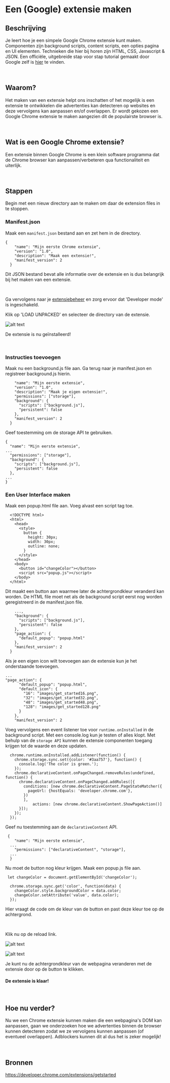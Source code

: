 # Een (Google) extensie maken

## **Beschrijving**
Je leert hoe je een simpele Google Chrome extensie kunt maken. Componenten zijn background scripts, content scripts, een opties pagina en UI elementen.
Technieken die hier bij horen zijn HTML, CSS, Javascript & JSON.
Een officiële, uitgebreide stap voor stap tutorial gemaakt door Google zelf is [hier](https://developer.chrome.com/extensions/getstarted) te vinden.

&nbsp;

## **Waarom?**
Het maken van een extensie helpt ons inschatten of het mogelijk is een extensie te ontwikkelen die advertenties kan detecteren op websites en deze vervolgens kan aanpassen en/of overlappen.
Er wordt gekozen een Google Chrome extensie te maken aangezien dit de populairste browser is.

&nbsp;

## **Wat is een Google Chrome extensie?**
Een extensie binnen Google Chrome is een klein software programma dat de Chrome browser kan aanpassen/verbeteren qua functionaliteit en uiterlijk.

&nbsp;

## **Stappen**
Begin met een nieuw directory aan te maken om daar de extension files in te stoppen.
&nbsp;

### Manifest.json
Maak een ```manifest.json``` bestand aan en zet hem in de directory.
```
{
    "name": "Mijn eerste Chrome extensie",
    "version": "1.0",
    "description": "Maak een extensie!",
    "manifest_version": 2
  }
  ```
Dit JSON bestand bevat alle informatie over de extensie en is dus belangrijk bij het maken van een extensie.

&nbsp;

Ga vervolgens naar je [extensiebeheer](chrome://extensions) en zorg ervoor dat 'Developer mode' is ingeschakeld.

Klik op 'LOAD UNPACKED' en selecteer de directory van de extensie.

![alt text](https://developer.chrome.com/static/images/get_started/load_extension.png "Klik op LOAD UNPACKED")

De extensie is nu geïnstalleerd!

&nbsp;

### Instructies toevoegen
Maak nu een background.js file aan. Ga terug naar je manifest.json en registreer background.js hierin.

```  {
    "name": "Mijn eerste extensie",
    "version": "1.0",
    "description": "Maak je eigen extensie!",
    "permissions": ["storage"],
    "background": {
      "scripts": ["background.js"],
      "persistent": false
    },
    "manifest_version": 2
  }
  ```

Geef toestemming om de storage API te gebruiken.
  ```
  {
    "name": "Mijn eerste extensie",
  ...
    "permissions": ["storage"],
    "background": {
      "scripts": ["background.js"],
      "persistent": false
    },
  ...
  }
  ```
### Een User Interface maken
Maak een popup.html file aan. Voeg alvast een script tag toe.
```
  <!DOCTYPE html>
  <html>
    <head>
      <style>
        button {
          height: 30px;
          width: 30px;
          outline: none;
        }
      </style>
    </head>
    <body>
      <button id="changeColor"></button>
      <script src="popup.js"></script>
    </body>
  </html>
```
Dit maakt een button aan waarmee later de achtergrondkleur veranderd kan worden. De HTML file moet net als de background script eerst nog worden geregistreerd in de manifest.json file.
```
    ...,
    "background": {
      "scripts": ["background.js"],
      "persistent": false
    },
    "page_action": {
      "default_popup": "popup.html"
    },
    "manifest_version": 2
  }
```
Als je een eigen icon wilt toevoegen aan de extensie kun je het onderstaande toevoegen.
```
...
"page_action": {
      "default_popup": "popup.html",
      "default_icon": {
        "16": "images/get_started16.png",
        "32": "images/get_started32.png",
        "48": "images/get_started48.png",
        "128": "images/get_started128.png"
      }
    },
    "manifest_version": 2
```
Voeg vervolgens een event listener toe voor `runtime.onInstalled` in de background script. Met een console.log kun je testen of alles klopt. Met behulp van de `storage API` kunnen de extensie componenten toegang krijgen tot de waarde en deze updaten.
```
  chrome.runtime.onInstalled.addListener(function() {
    chrome.storage.sync.set({color: '#3aa757'}, function() {
      console.log('The color is green.');
    });
    chrome.declarativeContent.onPageChanged.removeRules(undefined, function() {
      chrome.declarativeContent.onPageChanged.addRules([{
        conditions: [new chrome.declarativeContent.PageStateMatcher({
          pageUrl: {hostEquals: 'developer.chrome.com'},
        })
        ],
            actions: [new chrome.declarativeContent.ShowPageAction()]
      }]);
    });
  });
```
Geef nu toestemming aan de `declarativeContent` API.
```
 {
    "name": "Mijn eerste extensie",
  ...
    "permissions": ["declarativeContent", "storage"],
  ...
  }
```
Nu moet de button nog kleur krijgen.
Maak een popup.js file aan.
```
 let changeColor = document.getElementById('changeColor');

  chrome.storage.sync.get('color', function(data) {
    changeColor.style.backgroundColor = data.color;
    changeColor.setAttribute('value', data.color);
  });
```
Hier vraagt de code om de kleur van de button en past deze kleur toe op de achtergrond.

&nbsp;

Klik nu op de reload link.

![alt text](https://developer.chrome.com/static/images/get_started/view_background.png "Klik op de Reload link")


![alt text](https://developer.chrome.com/static/images/get_started/popup_grey.png "Klik op de button om de achtergrondkleur te veranderen")

Je kunt nu de achtergrondkleur van de webpagina veranderen met de extensie door op de button te klikken. 
&nbsp;

#### De extensie is klaar!
&nbsp;

## **Hoe nu verder?**
Nu we een Chrome extensie kunnen maken die een webpagina's DOM kan aanpassen, gaan we onderzoeken hoe we advertenties binnen de browser kunnen detecteren zodat we ze vervolgens kunnen aanpassen (of eventueel overlappen). Adblockers kunnen dit al dus het is zeker mogelijk!

&nbsp;

## Bronnen
https://developer.chrome.com/extensions/getstarted
